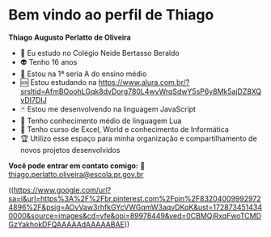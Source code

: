 # Bem vindo ao perfil de Thiago

**Thiago Augusto Perlatto de Oliveira**


* 🔱 Eu estudo no Colégio Neide Bertasso Beraldo
* 👽 Tenho 16 anos
* 🎃 Estou na 1ª seria A do ensino médio
* 🆘 Estou estudando na https://www.alura.com.br/?srsltid=AfmBOoohLGqk8dvDorg780L4wyWrqSdwY5sP6y8Mk5ajDZ8XQvDI7DIJ
* 🃏 Estou me desenvolvendo na linguagem JavaScript
* 👾 Tenho conhecimento médio de linguagem Lua
* 🎀 Tenho curso de Excel, World e conhecimento de Informática
* 🏆 Utilizo esse espaço para minha organização e compartilhamento de novos projetos desenvolvidos


**Você pode entrar em contato comigo:**
👻 thiago.perlatto.oliveira@escola.pr.gov.br

((https://www.google.com/url?sa=i&url=https%3A%2F%2Fbr.pinterest.com%2Fpin%2F832040099929724896%2F&psig=AOvVaw3rhfkGYcVWGqmW3aqvDKqK&ust=1728734514340000&source=images&cd=vfe&opi=89978449&ved=0CBMQjRxqFwoTCMDGzYakhokDFQAAAAAdAAAAABAE))
  
